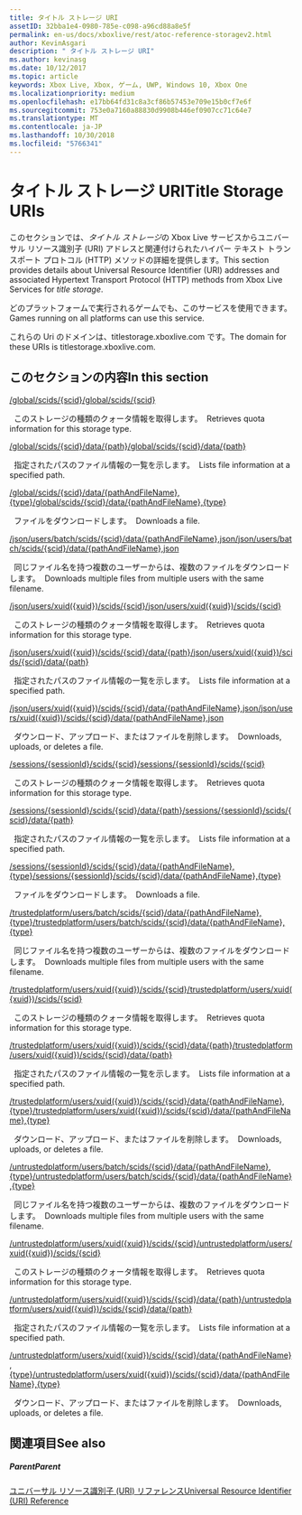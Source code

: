 ```yaml
---
title: タイトル ストレージ URI
assetID: 32bba1e4-0980-785e-c098-a96cd88a8e5f
permalink: en-us/docs/xboxlive/rest/atoc-reference-storagev2.html
author: KevinAsgari
description: " タイトル ストレージ URI"
ms.author: kevinasg
ms.date: 10/12/2017
ms.topic: article
keywords: Xbox Live, Xbox, ゲーム, UWP, Windows 10, Xbox One
ms.localizationpriority: medium
ms.openlocfilehash: e17bb64fd31c8a3cf86b57453e709e15b0cf7e6f
ms.sourcegitcommit: 753e0a7160a88830d9908b446ef0907cc71c64e7
ms.translationtype: MT
ms.contentlocale: ja-JP
ms.lasthandoff: 10/30/2018
ms.locfileid: "5766341"
---
```

# <a name="title-storage-uris"></a><span data-ttu-id="02532-104">タイトル ストレージ URI</span><span class="sxs-lookup"><span data-stu-id="02532-104">Title Storage URIs</span></span>
 
<span data-ttu-id="02532-105">このセクションでは、*タイトル ストレージ*の Xbox Live サービスからユニバーサル リソース識別子 (URI) アドレスと関連付けられたハイパー テキスト トランスポート プロトコル (HTTP) メソッドの詳細を提供します。</span><span class="sxs-lookup"><span data-stu-id="02532-105">This section provides details about Universal Resource Identifier (URI) addresses and associated Hypertext Transport Protocol (HTTP) methods from Xbox Live Services for *title storage*.</span></span>
 
<span data-ttu-id="02532-106">どのプラットフォームで実行されるゲームでも、このサービスを使用できます。</span><span class="sxs-lookup"><span data-stu-id="02532-106">Games running on all platforms can use this service.</span></span>
 
<span data-ttu-id="02532-107">これらの Uri のドメインは、titlestorage.xboxlive.com です。</span><span class="sxs-lookup"><span data-stu-id="02532-107">The domain for these URIs is titlestorage.xboxlive.com.</span></span>
 
<a id="ID4EFB"></a>

 
## <a name="in-this-section"></a><span data-ttu-id="02532-108">このセクションの内容</span><span class="sxs-lookup"><span data-stu-id="02532-108">In this section</span></span>

[<span data-ttu-id="02532-109">/global/scids/{scid}</span><span class="sxs-lookup"><span data-stu-id="02532-109">/global/scids/{scid}</span></span>](uri-globalscidsscid.md)

<span data-ttu-id="02532-110">&nbsp;&nbsp;このストレージの種類のクォータ情報を取得します。</span><span class="sxs-lookup"><span data-stu-id="02532-110">&nbsp;&nbsp;Retrieves quota information for this storage type.</span></span>

[<span data-ttu-id="02532-111">/global/scids/{scid}/data/{path}</span><span class="sxs-lookup"><span data-stu-id="02532-111">/global/scids/{scid}/data/{path}</span></span>](uri-globalscidssciddatapath.md)

<span data-ttu-id="02532-112">&nbsp;&nbsp;指定されたパスのファイル情報の一覧を示します。</span><span class="sxs-lookup"><span data-stu-id="02532-112">&nbsp;&nbsp;Lists file information at a specified path.</span></span> 

[<span data-ttu-id="02532-113">/global/scids/{scid}/data/{pathAndFileName},{type}</span><span class="sxs-lookup"><span data-stu-id="02532-113">/global/scids/{scid}/data/{pathAndFileName},{type}</span></span>](uri-globalscidssciddatapathandfilenametype.md)

<span data-ttu-id="02532-114">&nbsp;&nbsp;ファイルをダウンロードします。</span><span class="sxs-lookup"><span data-stu-id="02532-114">&nbsp;&nbsp;Downloads a file.</span></span>

[<span data-ttu-id="02532-115">/json/users/batch/scids/{scid}/data/{pathAndFileName},json</span><span class="sxs-lookup"><span data-stu-id="02532-115">/json/users/batch/scids/{scid}/data/{pathAndFileName},json</span></span>](uri-jsonusersbatchscidssciddatapathandfilenametype.md)

<span data-ttu-id="02532-116">&nbsp;&nbsp;同じファイル名を持つ複数のユーザーからは、複数のファイルをダウンロードします。</span><span class="sxs-lookup"><span data-stu-id="02532-116">&nbsp;&nbsp;Downloads multiple files from multiple users with the same filename.</span></span>

[<span data-ttu-id="02532-117">/json/users/xuid({xuid})/scids/{scid}</span><span class="sxs-lookup"><span data-stu-id="02532-117">/json/users/xuid({xuid})/scids/{scid}</span></span>](uri-jsonusersxuidscidsscid.md)

<span data-ttu-id="02532-118">&nbsp;&nbsp;このストレージの種類のクォータ情報を取得します。</span><span class="sxs-lookup"><span data-stu-id="02532-118">&nbsp;&nbsp;Retrieves quota information for this storage type.</span></span>

[<span data-ttu-id="02532-119">/json/users/xuid({xuid})/scids/{scid}/data/{path}</span><span class="sxs-lookup"><span data-stu-id="02532-119">/json/users/xuid({xuid})/scids/{scid}/data/{path}</span></span>](uri-jsonusersxuidscidssciddatapath.md)

<span data-ttu-id="02532-120">&nbsp;&nbsp;指定されたパスのファイル情報の一覧を示します。</span><span class="sxs-lookup"><span data-stu-id="02532-120">&nbsp;&nbsp;Lists file information at a specified path.</span></span> 

[<span data-ttu-id="02532-121">/json/users/xuid({xuid})/scids/{scid}/data/{pathAndFileName},json</span><span class="sxs-lookup"><span data-stu-id="02532-121">/json/users/xuid({xuid})/scids/{scid}/data/{pathAndFileName},json</span></span>](uri-jsonusersxuidscidssciddatapathandfilenametype.md)

<span data-ttu-id="02532-122">&nbsp;&nbsp;ダウンロード、アップロード、またはファイルを削除します。</span><span class="sxs-lookup"><span data-stu-id="02532-122">&nbsp;&nbsp;Downloads, uploads, or deletes a file.</span></span>

[<span data-ttu-id="02532-123">/sessions/{sessionId}/scids/{scid}</span><span class="sxs-lookup"><span data-stu-id="02532-123">/sessions/{sessionId}/scids/{scid}</span></span>](uri-sessionssessionidscidsscid.md)

<span data-ttu-id="02532-124">&nbsp;&nbsp;このストレージの種類のクォータ情報を取得します。</span><span class="sxs-lookup"><span data-stu-id="02532-124">&nbsp;&nbsp;Retrieves quota information for this storage type.</span></span>

[<span data-ttu-id="02532-125">/sessions/{sessionId}/scids/{scid}/data/{path}</span><span class="sxs-lookup"><span data-stu-id="02532-125">/sessions/{sessionId}/scids/{scid}/data/{path}</span></span>](uri-sessionssessionidscidssciddatapath.md)

<span data-ttu-id="02532-126">&nbsp;&nbsp;指定されたパスのファイル情報の一覧を示します。</span><span class="sxs-lookup"><span data-stu-id="02532-126">&nbsp;&nbsp;Lists file information at a specified path.</span></span> 

[<span data-ttu-id="02532-127">/sessions/{sessionId}/scids/{scid}/data/{pathAndFileName},{type}</span><span class="sxs-lookup"><span data-stu-id="02532-127">/sessions/{sessionId}/scids/{scid}/data/{pathAndFileName},{type}</span></span>](uri-sessionssessionidscidssciddatapathandfilenametype.md)

<span data-ttu-id="02532-128">&nbsp;&nbsp;ファイルをダウンロードします。</span><span class="sxs-lookup"><span data-stu-id="02532-128">&nbsp;&nbsp;Downloads a file.</span></span>

[<span data-ttu-id="02532-129">/trustedplatform/users/batch/scids/{scid}/data/{pathAndFileName},{type}</span><span class="sxs-lookup"><span data-stu-id="02532-129">/trustedplatform/users/batch/scids/{scid}/data/{pathAndFileName},{type}</span></span>](uri-trustedplatformusersbatchscidssciddatapathandfilenametype.md)

<span data-ttu-id="02532-130">&nbsp;&nbsp;同じファイル名を持つ複数のユーザーからは、複数のファイルをダウンロードします。</span><span class="sxs-lookup"><span data-stu-id="02532-130">&nbsp;&nbsp;Downloads multiple files from multiple users with the same filename.</span></span>

[<span data-ttu-id="02532-131">/trustedplatform/users/xuid({xuid})/scids/{scid}</span><span class="sxs-lookup"><span data-stu-id="02532-131">/trustedplatform/users/xuid({xuid})/scids/{scid}</span></span>](uri-trustedplatformusersxuidscidsscid.md)

<span data-ttu-id="02532-132">&nbsp;&nbsp;このストレージの種類のクォータ情報を取得します。</span><span class="sxs-lookup"><span data-stu-id="02532-132">&nbsp;&nbsp;Retrieves quota information for this storage type.</span></span>

[<span data-ttu-id="02532-133">/trustedplatform/users/xuid({xuid})/scids/{scid}/data/{path}</span><span class="sxs-lookup"><span data-stu-id="02532-133">/trustedplatform/users/xuid({xuid})/scids/{scid}/data/{path}</span></span>](uri-trustedplatformusersxuidscidssciddatapath.md)

<span data-ttu-id="02532-134">&nbsp;&nbsp;指定されたパスのファイル情報の一覧を示します。</span><span class="sxs-lookup"><span data-stu-id="02532-134">&nbsp;&nbsp;Lists file information at a specified path.</span></span> 

[<span data-ttu-id="02532-135">/trustedplatform/users/xuid({xuid})/scids/{scid}/data/{pathAndFileName},{type}</span><span class="sxs-lookup"><span data-stu-id="02532-135">/trustedplatform/users/xuid({xuid})/scids/{scid}/data/{pathAndFileName},{type}</span></span>](uri-trustedplatformusersxuidscidssciddatapathandfilenametype.md)

<span data-ttu-id="02532-136">&nbsp;&nbsp;ダウンロード、アップロード、またはファイルを削除します。</span><span class="sxs-lookup"><span data-stu-id="02532-136">&nbsp;&nbsp;Downloads, uploads, or deletes a file.</span></span>

[<span data-ttu-id="02532-137">/untrustedplatform/users/batch/scids/{scid}/data/{pathAndFileName},{type}</span><span class="sxs-lookup"><span data-stu-id="02532-137">/untrustedplatform/users/batch/scids/{scid}/data/{pathAndFileName},{type}</span></span>](uri-untrustedplatformusersbatchscidssciddatapathandfilenametype.md)

<span data-ttu-id="02532-138">&nbsp;&nbsp;同じファイル名を持つ複数のユーザーからは、複数のファイルをダウンロードします。</span><span class="sxs-lookup"><span data-stu-id="02532-138">&nbsp;&nbsp;Downloads multiple files from multiple users with the same filename.</span></span>

[<span data-ttu-id="02532-139">/untrustedplatform/users/xuid({xuid})/scids/{scid}</span><span class="sxs-lookup"><span data-stu-id="02532-139">/untrustedplatform/users/xuid({xuid})/scids/{scid}</span></span>](uri-untrustedplatformusersxuidscidsscid.md)

<span data-ttu-id="02532-140">&nbsp;&nbsp;このストレージの種類のクォータ情報を取得します。</span><span class="sxs-lookup"><span data-stu-id="02532-140">&nbsp;&nbsp;Retrieves quota information for this storage type.</span></span>

[<span data-ttu-id="02532-141">/untrustedplatform/users/xuid({xuid})/scids/{scid}/data/{path}</span><span class="sxs-lookup"><span data-stu-id="02532-141">/untrustedplatform/users/xuid({xuid})/scids/{scid}/data/{path}</span></span>](uri-untrustedplatformusersxuidscidssciddatapath.md)

<span data-ttu-id="02532-142">&nbsp;&nbsp;指定されたパスのファイル情報の一覧を示します。</span><span class="sxs-lookup"><span data-stu-id="02532-142">&nbsp;&nbsp;Lists file information at a specified path.</span></span> 

[<span data-ttu-id="02532-143">/untrustedplatform/users/xuid({xuid})/scids/{scid}/data/{pathAndFileName},{type}</span><span class="sxs-lookup"><span data-stu-id="02532-143">/untrustedplatform/users/xuid({xuid})/scids/{scid}/data/{pathAndFileName},{type}</span></span>](uri-untrustedplatformusersxuidscidssciddatapathandfilenametype.md)

<span data-ttu-id="02532-144">&nbsp;&nbsp;ダウンロード、アップロード、またはファイルを削除します。</span><span class="sxs-lookup"><span data-stu-id="02532-144">&nbsp;&nbsp;Downloads, uploads, or deletes a file.</span></span>
 
<a id="ID4E5C"></a>

 
## <a name="see-also"></a><span data-ttu-id="02532-145">関連項目</span><span class="sxs-lookup"><span data-stu-id="02532-145">See also</span></span>
 
<a id="ID4EAD"></a>

 
##### <a name="parent"></a><span data-ttu-id="02532-146">Parent</span><span class="sxs-lookup"><span data-stu-id="02532-146">Parent</span></span> 

[<span data-ttu-id="02532-147">ユニバーサル リソース識別子 (URI) リファレンス</span><span class="sxs-lookup"><span data-stu-id="02532-147">Universal Resource Identifier (URI) Reference</span></span>](../atoc-xboxlivews-reference-uris.md)

   